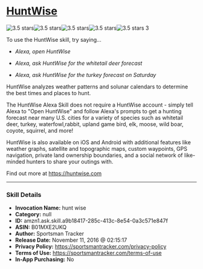 # [HuntWise](http://alexa.amazon.com/#skills/amzn1.ask.skill.a9b18417-285c-413c-8e54-0a3c571e847f)
![3.5 stars](../../images/ic_star_black_18dp_1x.png)![3.5 stars](../../images/ic_star_black_18dp_1x.png)![3.5 stars](../../images/ic_star_black_18dp_1x.png)![3.5 stars](../../images/ic_star_half_black_18dp_1x.png)![3.5 stars](../../images/ic_star_border_black_18dp_1x.png) 3

To use the HuntWise skill, try saying...

* *Alexa, open HuntWise*

* *Alexa, ask HuntWise for the whitetail deer forecast*

* *Alexa, ask HuntWise for the turkey forecast on Saturday*

HuntWise analyzes weather patterns and solunar calendars to determine the best times and places to hunt.

The HuntWise Alexa Skill does not require a HuntWise account - simply tell Alexa to "Open HuntWise" and follow Alexa's prompts to get a hunting forecast near many U.S. cities for a variety of species such as whitetail deer, turkey, waterfowl,rabbit, upland game bird, elk, moose, wild boar, coyote, squirrel, and more!

HuntWise is also available on iOS and Android with additional features like weather graphs, satellite and topographic maps, custom waypoints, GPS navigation, private land ownership boundaries, and a social network of like-minded hunters to share your outings with.

Find out more at https://huntwise.com

***

### Skill Details

* **Invocation Name:** hunt wise
* **Category:** null
* **ID:** amzn1.ask.skill.a9b18417-285c-413c-8e54-0a3c571e847f
* **ASIN:** B01MXE2UKQ
* **Author:** Sportsman Tracker
* **Release Date:** November 11, 2016 @ 02:15:17
* **Privacy Policy:** https://sportsmantracker.com/privacy-policy
* **Terms of Use:** https://sportsmantracker.com/terms-of-use
* **In-App Purchasing:** No
